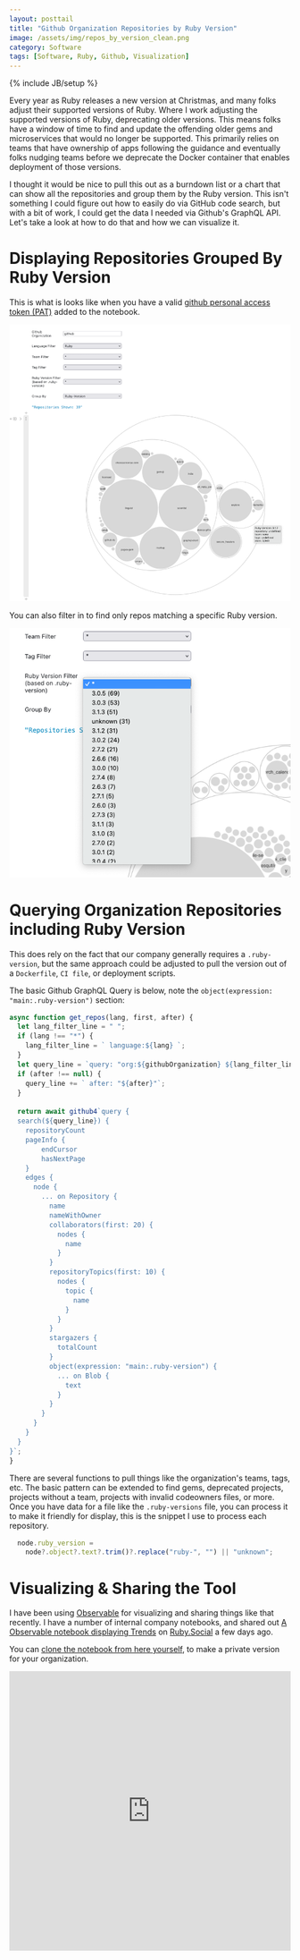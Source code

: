 ```yaml
---
layout: posttail
title: "Github Organization Repositories by Ruby Version"
image: /assets/img/repos_by_version_clean.png
category: Software
tags: [Software, Ruby, Github, Visualization]
---
```

{% include JB/setup %}

Every year as Ruby releases a new version at Christmas, and many folks adjust their supported versions of Ruby. Where I work adjusting the supported versions of Ruby, deprecating older versions.
This means folks have a window of time to find and update the offending older gems and microservices that would no longer be supported. This primarily relies on teams that have ownership of apps following the guidance and eventually folks nudging teams before we deprecate the Docker container that enables deployment of those versions.

I thought it would be nice to pull this out as a burndown list or a chart that can show all the repositories and group them by the Ruby version. This isn't something I could figure out how to easily do via GitHub code search, but with a bit of work, I could get the data I needed via Github's GraphQL API. Let's take a look at how to do that and how we can visualize it.

# Displaying Repositories Grouped By Ruby Version

This is what is looks like when you have a valid [github personal access token (PAT)](https://docs.github.com/en/authentication/keeping-your-account-and-data-secure/creating-a-personal-access-token) added to the notebook. 

[![Repositories Grouped by Ruby Version](/assets/img/repos_by_version.png)](https://observablehq.com/d/c046053c399b40b6)

You can also filter in to find only repos matching a specific Ruby version.

![Select Input Showing Count Repos by Ruby version](/assets/img/ruby_version_selection.png)

# Querying Organization Repositories including Ruby Version

This does rely on the fact that our company generally requires a `.ruby-version`, but the same approach could be adjusted to pull the version out of a `Dockerfile`, `CI file`, or deployment scripts.

The basic Github GraphQL Query is below, note the `object(expression: "main:.ruby-version")` section:

```javascript
async function get_repos(lang, first, after) {
  let lang_filter_line = " ";
  if (lang !== "*") {
    lang_filter_line = ` language:${lang} `;
  }
  let query_line = `query: "org:${githubOrganization} ${lang_filter_line} archived:false sort:updated-desc", type: REPOSITORY, first: ${first},`;
  if (after !== null) {
    query_line += ` after: "${after}"`;
  }

  return await github4`query {
  search(${query_line}) {
    repositoryCount
    pageInfo {
        endCursor
        hasNextPage
    }
    edges {
      node {
        ... on Repository {
          name
          nameWithOwner
          collaborators(first: 20) {
            nodes {
              name
            }
          }
          repositoryTopics(first: 10) {
            nodes {
              topic {
                name
              }
            }
          }
          stargazers {
            totalCount
          }
          object(expression: "main:.ruby-version") {
            ... on Blob {
              text
            }
          }
        }
      }
    }
  }
}`;
}
```

There are several functions to pull things like the organization's teams, tags, etc. The basic pattern can be extended to find gems, deprecated projects, projects without a team, projects with invalid codeowners files, or more. Once you have data for a file like the `.ruby-versions` file, you can process it to make it friendly for display, this is the snippet I use to process each repository.

```javascript
  node.ruby_version =
    node?.object?.text?.trim()?.replace("ruby-", "") || "unknown";
```

# Visualizing & Sharing the Tool

I have been using [Observable](https://observablehq.com/) for visualizing and sharing things like that recently. I have a number of internal company notebooks, and shared out [A Observable notebook displaying Trends](/ruby_trends) on [Ruby.Social](https://ruby.social) a few days ago.

You can [clone the notebook from here yourself](https://observablehq.com/d/c046053c399b40b6), to make a private version for your organization.

<iframe width="100%" height="500" frameborder="0"
  src="https://observablehq.com/embed/c046053c399b40b6@726?cell=*"></iframe